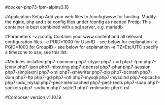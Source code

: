 #docker-php73-fpm-alpine3.18

#Application Setup
Add your web files to /config/www for hosting.
Modify the nginx, php and site config files under /config as needed
Protip: This container is best combined with a sql server, e.g. mariadb

#Parameters
-v /config	Contains your www content and all relevant configuration files.
-e PUID=1000	for UserID - see below for explanation
-e PGID=1000	for GroupID - see below for explanation
-e TZ=Etc/UTC	specify a timezone to use, see this list.

#Modules installed
    php7-common
    php7-ctype
    php7-curl
    php7-fpm
    php7-iconv
    php7-json
    php7-mbstring
    php7-openssl
    php7-phar
    php7-session
    php7-simplexml
    php7-xml
    php7-xmlwriter
    php7-zip
    php7-bcmath
    php7-dom
    php7-ftp
    php7-gd
    php7-intl
    php7-mysqli
    php7-mysqlnd
    php7-opcache
    php7-pdo_mysql
    php7-pecl-memcached
    php7-pecl-redis
    php7-soap
    php7-sockets
    php7-sodium
    php7-sqlite3
    php7-xmlreader
    php7-xsl

#Composer version
v1.10.19
